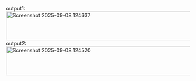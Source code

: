 output1:
<img width="1026" height="79" alt="Screenshot 2025-09-08 124637" src="https://github.com/user-attachments/assets/eef7ae66-6651-4c9a-accb-25d72978544d" />
output2:
<img width="1029" height="79" alt="Screenshot 2025-09-08 124520" src="https://github.com/user-attachments/assets/2621e541-6bfb-4c07-9776-8ea2a270f95a" />
